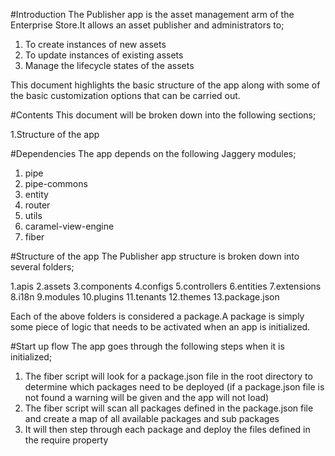 #Introduction
The Publisher app is the asset management arm of the Enterprise Store.It allows an asset publisher and administrators to;

1. To create instances of new assets
2. To update instances of existing assets
2. Manage the lifecycle states of the assets

This document highlights the basic structure of the app along with some of the basic customization options that can be carried out.



#Contents
This document will be broken down into the following sections;

1.Structure of the app

#Dependencies
The app depends on the following Jaggery modules;

1. pipe
2. pipe-commons
3. entity
4. router
5. utils
6. caramel-view-engine
7. fiber

#Structure of the app
The Publisher app structure is broken down into several folders;

1.apis
2.assets
3.components
4.configs
5.controllers
6.entities
7.extensions
8.i18n
9.modules
10.plugins
11.tenants
12.themes
13.package.json


Each of the above folders is considered a package.A package is simply some piece of logic that needs to be activated when an app is initialized.

#Start up flow
The app goes through the following steps when it is initialized;

1. The fiber script will look for a package.json file in the root directory to determine which packages need to be deployed (if a package.json file is not found a warning will be given and the app will not load)
2. The fiber script will scan all packages defined in the package.json file and create a map of all available packages and sub packages
3. It will then step through each package and deploy the files defined in the require property


